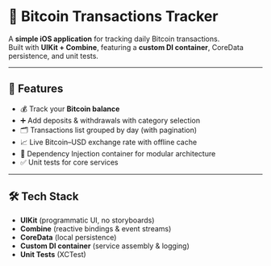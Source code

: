 # 📱 Bitcoin Transactions Tracker

A **simple iOS application** for tracking daily Bitcoin transactions.  
Built with **UIKit + Combine**, featuring a **custom DI container**, CoreData persistence, and unit tests.

---

## 🚀 Features
- 💰 Track your **Bitcoin balance**  
- ➕ Add deposits & withdrawals with category selection  
- 🗂 Transactions list grouped by day (with pagination)  
- 📈 Live Bitcoin–USD exchange rate with offline cache  
- 🔧 Dependency Injection container for modular architecture  
- ✅ Unit tests for core services  

---

## 🛠 Tech Stack
- **UIKit** (programmatic UI, no storyboards)  
- **Combine** (reactive bindings & event streams)  
- **CoreData** (local persistence)  
- **Custom DI container** (service assembly & logging)  
- **Unit Tests** (XCTest) 
